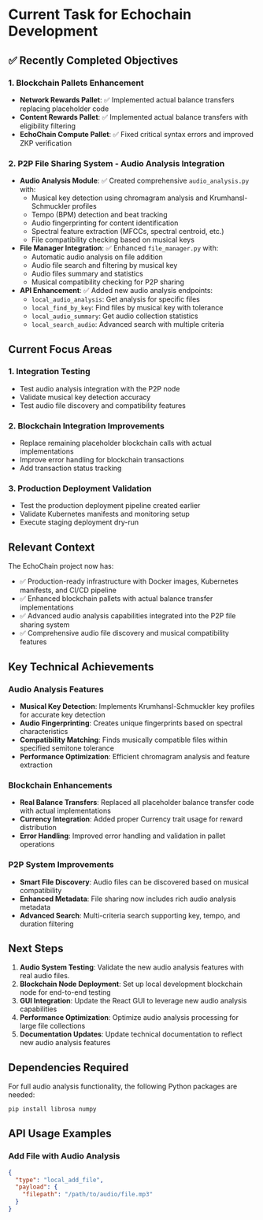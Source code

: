 # Current Task for Echochain Development

## ✅ **Recently Completed Objectives**

### **1. Blockchain Pallets Enhancement**
- **Network Rewards Pallet**: ✅ Implemented actual balance transfers replacing placeholder code
- **Content Rewards Pallet**: ✅ Implemented actual balance transfers with eligibility filtering  
- **EchoChain Compute Pallet**: ✅ Fixed critical syntax errors and improved ZKP verification

### **2. P2P File Sharing System - Audio Analysis Integration**
- **Audio Analysis Module**: ✅ Created comprehensive `audio_analysis.py` with:
  - Musical key detection using chromagram analysis and Krumhansl-Schmuckler profiles
  - Tempo (BPM) detection and beat tracking
  - Audio fingerprinting for content identification
  - Spectral feature extraction (MFCCs, spectral centroid, etc.)
  - File compatibility checking based on musical keys
- **File Manager Integration**: ✅ Enhanced `file_manager.py` with:
  - Automatic audio analysis on file addition
  - Audio file search and filtering by musical key
  - Audio files summary and statistics
  - Musical compatibility checking for P2P sharing
- **API Enhancement**: ✅ Added new audio analysis endpoints:
  - `local_audio_analysis`: Get analysis for specific files
  - `local_find_by_key`: Find files by musical key with tolerance
  - `local_audio_summary`: Get audio collection statistics
  - `local_search_audio`: Advanced search with multiple criteria

## Current Focus Areas

### **1. Integration Testing**
- Test audio analysis integration with the P2P node
- Validate musical key detection accuracy
- Test audio file discovery and compatibility features

### **2. Blockchain Integration Improvements**
- Replace remaining placeholder blockchain calls with actual implementations
- Improve error handling for blockchain transactions
- Add transaction status tracking

### **3. Production Deployment Validation**
- Test the production deployment pipeline created earlier
- Validate Kubernetes manifests and monitoring setup
- Execute staging deployment dry-run

## Relevant Context
The EchoChain project now has:
- ✅ Production-ready infrastructure with Docker images, Kubernetes manifests, and CI/CD pipeline
- ✅ Enhanced blockchain pallets with actual balance transfer implementations
- ✅ Advanced audio analysis capabilities integrated into the P2P file sharing system
- ✅ Comprehensive audio file discovery and musical compatibility features

## Key Technical Achievements

### **Audio Analysis Features**
- **Musical Key Detection**: Implements Krumhansl-Schmuckler key profiles for accurate key detection
- **Audio Fingerprinting**: Creates unique fingerprints based on spectral characteristics
- **Compatibility Matching**: Finds musically compatible files within specified semitone tolerance
- **Performance Optimization**: Efficient chromagram analysis and feature extraction

### **Blockchain Enhancements**
- **Real Balance Transfers**: Replaced all placeholder balance transfer code with actual implementations
- **Currency Integration**: Added proper Currency trait usage for reward distribution
- **Error Handling**: Improved error handling and validation in pallet operations

### **P2P System Improvements**
- **Smart File Discovery**: Audio files can be discovered based on musical compatibility
- **Enhanced Metadata**: File sharing now includes rich audio analysis metadata
- **Advanced Search**: Multi-criteria search supporting key, tempo, and duration filtering

## Next Steps
1. **Audio System Testing**: Validate the new audio analysis features with real audio files.
2. **Blockchain Node Deployment**: Set up local development blockchain node for end-to-end testing
3. **GUI Integration**: Update the React GUI to leverage new audio analysis capabilities
4. **Performance Optimization**: Optimize audio analysis processing for large file collections
5. **Documentation Updates**: Update technical documentation to reflect new audio analysis features

## Dependencies Required
For full audio analysis functionality, the following Python packages are needed:
```bash
pip install librosa numpy
```

## API Usage Examples

### Add File with Audio Analysis
```json
{
  "type": "local_add_file",
  "payload": {
    "filepath": "/path/to/audio/file.mp3"
  }
}
```


